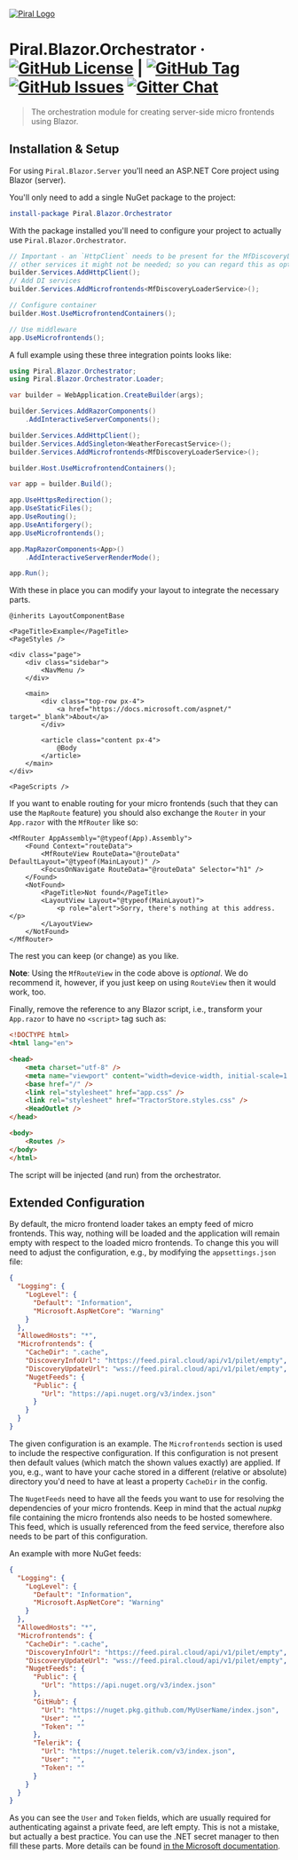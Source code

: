 [![Piral Logo](https://github.com/smapiot/piral/raw/main/docs/assets/logo.png)](https://piral.io)

# Piral.Blazor.Orchestrator &middot; [![GitHub License](https://img.shields.io/badge/license-MIT-blue.svg)](https://github.com/smapiot/Piral.Blazor.Server/blob/main/LICENSE) | [![GitHub Tag](https://img.shields.io/github/tag/smapiot/Piral.Blazor.Server.svg)](https://github.com/smapiot/Piral.Blazor.Server/releases) [![GitHub Issues](https://img.shields.io/github/issues/smapiot/Piral.Blazor.Server.svg)](https://github.com/smapiot/Piral.Server.Blazor/issues) [![Gitter Chat](https://badges.gitter.im/gitterHQ/gitter.png)](https://matrix.to/#/#piral-io_blazor:gitter.im)

> The orchestration module for creating server-side micro frontends using Blazor.

## Installation & Setup

For using `Piral.Blazor.Server` you'll need an ASP.NET Core project using Blazor (server).

You'll only need to add a single NuGet package to the project:

```ps1
install-package Piral.Blazor.Orchestrator
```

With the package installed you'll need to configure your project to actually use `Piral.Blazor.Orchestrator`.

```cs
// Important - an `HttpClient` needs to be present for the MfDiscoveryLoaderService - for
// other services it might not be needed; so you can regard this as optional
builder.Services.AddHttpClient();
// Add DI services
builder.Services.AddMicrofrontends<MfDiscoveryLoaderService>();

// Configure container
builder.Host.UseMicrofrontendContainers();

// Use middleware
app.UseMicrofrontends();
```

A full example using these three integration points looks like:

```cs
using Piral.Blazor.Orchestrator;
using Piral.Blazor.Orchestrator.Loader;

var builder = WebApplication.CreateBuilder(args);

builder.Services.AddRazorComponents()
    .AddInteractiveServerComponents();

builder.Services.AddHttpClient();
builder.Services.AddSingleton<WeatherForecastService>();
builder.Services.AddMicrofrontends<MfDiscoveryLoaderService>();

builder.Host.UseMicrofrontendContainers();

var app = builder.Build();

app.UseHttpsRedirection();
app.UseStaticFiles();
app.UseRouting();
app.UseAntiforgery();
app.UseMicrofrontends();

app.MapRazorComponents<App>()
    .AddInteractiveServerRenderMode();

app.Run();
```

With these in place you can modify your layout to integrate the necessary parts.

```razor
@inherits LayoutComponentBase

<PageTitle>Example</PageTitle>
<PageStyles />

<div class="page">
    <div class="sidebar">
        <NavMenu />
    </div>

    <main>
        <div class="top-row px-4">
            <a href="https://docs.microsoft.com/aspnet/" target="_blank">About</a>
        </div>

        <article class="content px-4">
            @Body
        </article>
    </main>
</div>

<PageScripts />
```

If you want to enable routing for your micro frontends (such that they can use the `MapRoute` feature) you should also exchange the `Router` in your `App.razor` with the `MfRouter` like so:

```razor
<MfRouter AppAssembly="@typeof(App).Assembly">
    <Found Context="routeData">
        <MfRouteView RouteData="@routeData" DefaultLayout="@typeof(MainLayout)" />
        <FocusOnNavigate RouteData="@routeData" Selector="h1" />
    </Found>
    <NotFound>
        <PageTitle>Not found</PageTitle>
        <LayoutView Layout="@typeof(MainLayout)">
            <p role="alert">Sorry, there's nothing at this address.</p>
        </LayoutView>
    </NotFound>
</MfRouter>
```

The rest you can keep (or change) as you like.

**Note**: Using the `MfRouteView` in the code above is *optional*. We do recommend it, however, if you just keep on using `RouteView` then it would work, too.

Finally, remove the reference to any Blazor script, i.e., transform your `App.razor` to have no `<script>` tag such as:

```html
<!DOCTYPE html>
<html lang="en">

<head>
    <meta charset="utf-8" />
    <meta name="viewport" content="width=device-width, initial-scale=1.0" />
    <base href="/" />
    <link rel="stylesheet" href="app.css" />
    <link rel="stylesheet" href="TractorStore.styles.css" />
    <HeadOutlet />
</head>

<body>
    <Routes />
</body>
</html>
```

The script will be injected (and run) from the orchestrator.

## Extended Configuration

By default, the micro frontend loader takes an empty feed of micro frontends. This way, nothing will be loaded and the application will remain empty with respect to the loaded micro frontends. To change this you will need to adjust the configuration, e.g., by modifying the `appsettings.json` file:

```json
{
  "Logging": {
    "LogLevel": {
      "Default": "Information",
      "Microsoft.AspNetCore": "Warning"
    }
  },
  "AllowedHosts": "*",
  "Microfrontends": {
    "CacheDir": ".cache",
    "DiscoveryInfoUrl": "https://feed.piral.cloud/api/v1/pilet/empty",
    "DiscoveryUpdateUrl": "wss://feed.piral.cloud/api/v1/pilet/empty",
    "NugetFeeds": {
      "Public": {
        "Url": "https://api.nuget.org/v3/index.json"
      }
    }
  }
}
```

The given configuration is an example. The `Microfrontends` section is used to include the respective configuration. If this configuration is not present then default values (which match the shown values exactly) are applied. If you, e.g., want to have your cache stored in a different (relative or absolute) directory you'd need to have at least a property `CacheDir` in the config.

The `NugetFeeds` need to have all the feeds you want to use for resolving the dependencies of your micro frontends. Keep in mind that the actual *nupkg* file containing the micro frontends also needs to be hosted somewhere. This feed, which is usually referenced from the feed service, therefore also needs to be part of this configuration.

An example with more NuGet feeds:

```json
{
  "Logging": {
    "LogLevel": {
      "Default": "Information",
      "Microsoft.AspNetCore": "Warning"
    }
  },
  "AllowedHosts": "*",
  "Microfrontends": {
    "CacheDir": ".cache",
    "DiscoveryInfoUrl": "https://feed.piral.cloud/api/v1/pilet/empty",
    "DiscoveryUpdateUrl": "wss://feed.piral.cloud/api/v1/pilet/empty",
    "NugetFeeds": {
      "Public": {
        "Url": "https://api.nuget.org/v3/index.json"
      },
      "GitHub": {
        "Url": "https://nuget.pkg.github.com/MyUserName/index.json",
        "User": "",
        "Token": ""
      },
      "Telerik": {
        "Url": "https://nuget.telerik.com/v3/index.json",
        "User": "",
        "Token": ""
      }
    }
  }
}
```

As you can see the `User` and `Token` fields, which are usually required for authenticating against a private feed, are left empty. This is not a mistake, but actually a best practice. You can use the .NET secret manager to then fill these parts. More details can be found [in the Microsoft documentation](https://learn.microsoft.com/en-us/aspnet/core/security/app-secrets?view=aspnetcore-8.0&tabs=linux).
